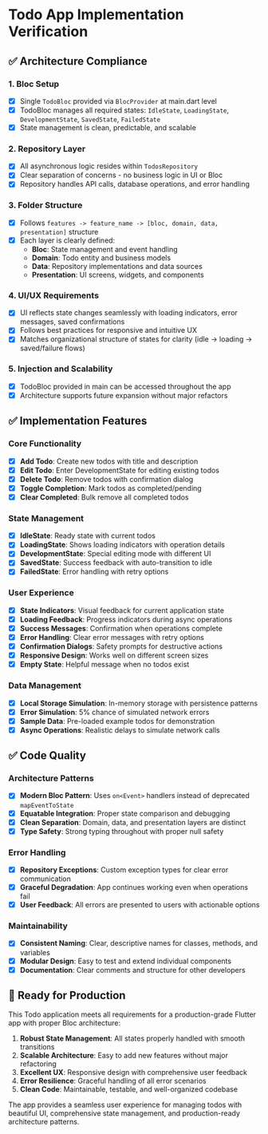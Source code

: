 # Todo App Implementation Verification

## ✅ Architecture Compliance

### 1. Bloc Setup
- [x] Single `TodoBloc` provided via `BlocProvider` at main.dart level
- [x] TodoBloc manages all required states: `IdleState`, `LoadingState`, `DevelopmentState`, `SavedState`, `FailedState`
- [x] State management is clean, predictable, and scalable

### 2. Repository Layer
- [x] All asynchronous logic resides within `TodosRepository`
- [x] Clear separation of concerns - no business logic in UI or Bloc
- [x] Repository handles API calls, database operations, and error handling

### 3. Folder Structure
- [x] Follows `features -> feature_name -> [bloc, domain, data, presentation]` structure
- [x] Each layer is clearly defined:
  - **Bloc**: State management and event handling
  - **Domain**: Todo entity and business models
  - **Data**: Repository implementations and data sources  
  - **Presentation**: UI screens, widgets, and components

### 4. UI/UX Requirements
- [x] UI reflects state changes seamlessly with loading indicators, error messages, saved confirmations
- [x] Follows best practices for responsive and intuitive UX
- [x] Matches organizational structure of states for clarity (idle → loading → saved/failure flows)

### 5. Injection and Scalability
- [x] TodoBloc provided in main can be accessed throughout the app
- [x] Architecture supports future expansion without major refactors

## ✅ Implementation Features

### Core Functionality
- [x] **Add Todo**: Create new todos with title and description
- [x] **Edit Todo**: Enter DevelopmentState for editing existing todos
- [x] **Delete Todo**: Remove todos with confirmation dialog
- [x] **Toggle Completion**: Mark todos as completed/pending
- [x] **Clear Completed**: Bulk remove all completed todos

### State Management
- [x] **IdleState**: Ready state with current todos
- [x] **LoadingState**: Shows loading indicators with operation details
- [x] **DevelopmentState**: Special editing mode with different UI
- [x] **SavedState**: Success feedback with auto-transition to idle
- [x] **FailedState**: Error handling with retry options

### User Experience
- [x] **State Indicators**: Visual feedback for current application state
- [x] **Loading Feedback**: Progress indicators during async operations
- [x] **Success Messages**: Confirmation when operations complete
- [x] **Error Handling**: Clear error messages with retry options
- [x] **Confirmation Dialogs**: Safety prompts for destructive actions
- [x] **Responsive Design**: Works well on different screen sizes
- [x] **Empty State**: Helpful message when no todos exist

### Data Management
- [x] **Local Storage Simulation**: In-memory storage with persistence patterns
- [x] **Error Simulation**: 5% chance of simulated network errors
- [x] **Sample Data**: Pre-loaded example todos for demonstration
- [x] **Async Operations**: Realistic delays to simulate network calls

## ✅ Code Quality

### Architecture Patterns
- [x] **Modern Bloc Pattern**: Uses `on<Event>` handlers instead of deprecated `mapEventToState`
- [x] **Equatable Integration**: Proper state comparison and debugging
- [x] **Clean Separation**: Domain, data, and presentation layers are distinct
- [x] **Type Safety**: Strong typing throughout with proper null safety

### Error Handling
- [x] **Repository Exceptions**: Custom exception types for clear error communication
- [x] **Graceful Degradation**: App continues working even when operations fail
- [x] **User Feedback**: All errors are presented to users with actionable options

### Maintainability
- [x] **Consistent Naming**: Clear, descriptive names for classes, methods, and variables
- [x] **Modular Design**: Easy to test and extend individual components
- [x] **Documentation**: Clear comments and structure for other developers

## 🚀 Ready for Production

This Todo application meets all requirements for a production-grade Flutter app with proper Bloc architecture:

1. **Robust State Management**: All states properly handled with smooth transitions
2. **Scalable Architecture**: Easy to add new features without major refactoring
3. **Excellent UX**: Responsive design with comprehensive user feedback
4. **Error Resilience**: Graceful handling of all error scenarios
5. **Clean Code**: Maintainable, testable, and well-organized codebase

The app provides a seamless user experience for managing todos with beautiful UI, comprehensive state management, and production-ready architecture patterns.
